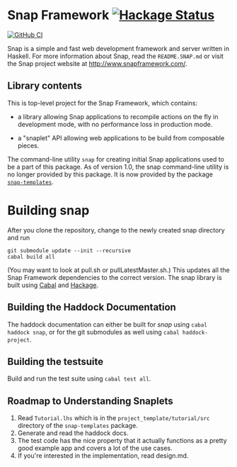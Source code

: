 # Snap Framework [![Hackage Status](https://img.shields.io/hackage/v/snap.svg)](https://hackage.haskell.org/package/snap)

[![GitHub CI](https://github.com/snapframework/snap/workflows/CI/badge.svg)](https://github.com/snapframework/snap/actions)

Snap is a simple and fast web development framework and server written in
Haskell. For more information about Snap, read the `README.SNAP.md` or visit
the Snap project website at http://www.snapframework.com/.

## Library contents

This is top-level project for the Snap Framework, which contains:

  * a library allowing Snap applications to recompile actions on the
    fly in development mode, with no performance loss in production
    mode.

  * a "snaplet" API allowing web applications to be build from composable
    pieces.

The command-line utility `snap` for creating initial Snap applications used to
be a part of this package. As of version 1.0, the snap command-line utility is
no longer provided by this package.  It is now provided by the package
[`snap-templates`](https://github.com/snapframework/snap-templates).

# Building snap

After you clone the repository, change to the newly created snap directory and
run

    git submodule update --init --recursive
    cabal build all

(You may want to look at pull.sh or pullLatestMaster.sh.)
This updates all the Snap Framework dependencies to the correct version.
The snap library is built using
[Cabal](http://www.haskell.org/cabal/) and
[Hackage](http://hackage.haskell.org/packages/hackage.html).

## Building the Haddock Documentation

The haddock documentation can either be built for _snap_ using `cabal haddock snap`, or for the git
submodules as well using `cabal haddock-project`.

## Building the testsuite

Build and run the test suite using `cabal test all`.

## Roadmap to Understanding Snaplets

1. Read `Tutorial.lhs` which is in the `project_template/tutorial/src` directory of the `snap-templates` package.
2. Generate and read the haddock docs.
3. The test code has the nice property that it actually functions as a pretty good example app and covers a lot of the use cases.
4. If you're interested in the implementation, read design.md.
